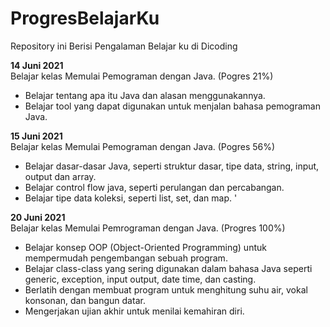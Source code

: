 # ProgresBelajarKu
Repository ini Berisi Pengalaman Belajar ku di Dicoding


**14 Juni 2021**  
Belajar kelas Memulai Pemograman dengan Java. (Pogres 21%)
  * Belajar tentang apa itu Java dan alasan menggunakannya.
  * Belajar tool yang dapat digunakan untuk menjalan bahasa pemograman Java.

**15 Juni 2021**  
Belajar kelas Memulai Pemograman dengan Java. (Pogres 56%)
  * Belajar dasar-dasar Java, seperti struktur dasar, tipe data, string, input, output dan array.
  * Belajar control flow java, seperti perulangan dan percabangan.
  * Belajar tipe data koleksi, seperti list, set, dan map. '

**20 Juni 2021**  
Belajar kelas Memulai Pemrograman dengan Java. (Progres 100%)
  * Belajar konsep OOP (Object-Oriented Programming) untuk mempermudah pengembangan sebuah program.
  * Belajar class-class yang sering digunakan dalam bahasa Java seperti generic, exception, input output, date time, dan casting. 
  * Berlatih dengan membuat program untuk menghitung suhu air, vokal konsonan, dan bangun datar. 
  * Mengerjakan ujian akhir untuk menilai kemahiran diri.
